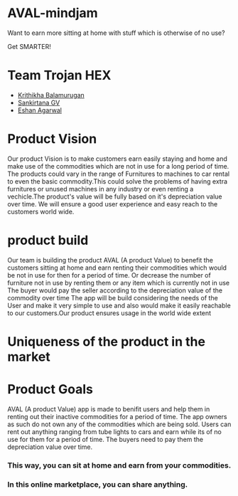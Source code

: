 # AVAL-mindjam
Want to earn more sitting at home with stuff which is otherwise of no use?

Get SMARTER!
# Team Trojan HEX

  - [Krithikha Balamurugan](https://github.com/krithikha2001)
  - [Sankirtana GV](https://github.com/geek-2002)
  - [Eshan Agarwal](https://github.com/Eshan-Agarwal16)
# Product Vision
 Our product Vision is to make customers earn easily staying and home and make use of the commodities which are not in use for a long period of time. The products could vary in the range of Furnitures to machines to car rental to even the basic commodity.This could solve the problems of having extra furnitures or unused machines in any industry or even renting a vechicle.The product's value will be fully based on it's depreciation value over time. We will ensure a good user experience and easy reach to the customers world wide.
# product build
 Our team is building the product AVAL (A product Value) to benefit the customers sitting at home and earn renting their commodities which would be not in use for then for a period of time. Or decrease the number of furniture not in use by  renting them or any item which is currently not in use The buyer would pay the seller according to the depreciation value of the commodity over time  The app will be build considering the needs of the User and make it very simple to use and also would make it easily reachable to our customers.Our product ensures usage in the world wide extent
# Uniqueness of the product in the market
# Product Goals
AVAL (A product Value) app is made to benifit users and help them in renting out their inactive commodities for a period of time. The app owners as such do not own any of the commodities which are being sold. Users can rent out anything ranging from tube lights to cars and earn while its of no use for them for a period of time. The buyers need to pay them the depreciation value over time.
### This way, you can sit at home and earn from your commodities.
### In this online marketplace, you can share anything.
